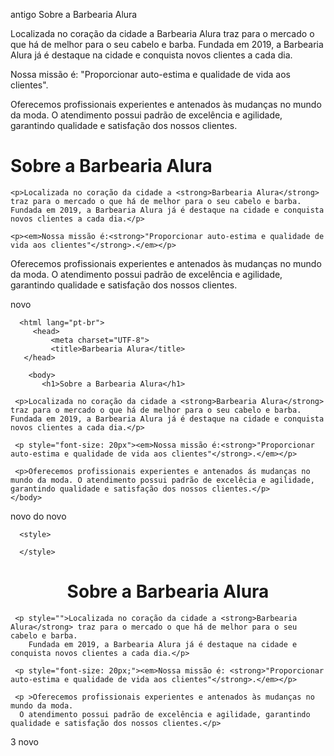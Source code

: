 antigo
Sobre a Barbearia Alura

Localizada no coração da cidade a Barbearia Alura traz para o mercado o que há de melhor para o seu cabelo e barba. Fundada em 2019, a Barbearia Alura já é destaque na cidade e conquista novos clientes a cada dia.

Nossa missão é: "Proporcionar auto-estima e qualidade de vida aos clientes".

Oferecemos profissionais experientes e antenados às mudanças no mundo da moda. O atendimento possui padrão de excelência e agilidade, garantindo qualidade e satisfação dos nossos clientes.
<!DOCTYPE html>
<html>
<meta charset="UTF-8">
    <h1>Sobre a Barbearia Alura</h1>

    <p>Localizada no coração da cidade a <strong>Barbearia Alura</strong> traz para o mercado o que há de melhor para o seu cabelo e barba. Fundada em 2019, a Barbearia Alura já é destaque na cidade e conquista novos clientes a cada dia.</p>

    <p><em>Nossa missão é:<strong>"Proporcionar auto-estima e qualidade de vida aos clientes"</strong>.</em></p>
   Oferecemos profissionais experientes e antenados às mudanças no mundo da moda. O atendimento possui padrão de excelência e agilidade, garantindo qualidade e satisfação dos nossos clientes.</p> 
 </html>
 
 
 
 
 
 
 
 
 novo
<!DOCTYPE html>
      <html lang="pt-br">
         <head>
             <meta charset="UTF-8">
             <title>Barbearia Alura</title>
       </head>

       	<body>
       	   <h1>Sobre a Barbearia Alura</h1>

     <p>Localizada no coração da cidade a <strong>Barbearia Alura</strong> traz para o mercado o que há de melhor para o seu cabelo e barba. Fundada em 2019, a Barbearia Alura já é destaque na cidade e conquista novos clientes a cada dia.</p>

     <p style="font-size: 20px"><em>Nossa missão é:<strong>"Proporcionar auto-estima e qualidade de vida aos clientes"</strong>.</em></p>
 
     <p>Oferecemos profissionais experientes e antenados ás mudanças no mundo da moda. O atendimento possui padrão de excelêcia e agilidade, garantindo qualidade e satisfação dos nossos clientes.</p>
    </body>
   </html>





novo do novo
<!DOCTYPE html>
<html lang="pt-br">
  <head>
    <meta charset="UTF-8">
    <title>Barbearia Alura</title>
    <link rel="stylesheet" href="style.css"
 
      <style>
         
      </style>
   </head>

   <body>

   <h1 style="text-align: center;background #CCCCCC ">Sobre a Barbearia Alura</h1>
    
     <p style="">Localizada no coração da cidade a <strong>Barbearia Alura</strong> traz para o mercado o que há de melhor para o seu cabelo e barba.
        Fundada em 2019, a Barbearia Alura já é destaque na cidade e conquista novos clientes a cada dia.</p>

     <p style="font-size: 20px;"><em>Nossa missão é: <strong>"Proporcionar auto-estima e qualidade de vida aos clientes"</strong>.</em></p>

     <p >Oferecemos profissionais experientes e antenados às mudanças no mundo da moda.
      O atendimento possui padrão de excelência e agilidade, garantindo qualidade e satisfação dos nossos clientes.</p>
   </body>
</html> 






3 novo


<!DOCTYPE html>
<html lang="pt-br">
<head>
    <meta charset="UTF-8">
    <title>Barbearia Alura</title>
    <link rel="stylesheet" href="style.css">
    <style>
    
    </style>
</head>

<body>
     <h1 style="text-align: center;">Sobre a Barbearia Alura</h1>

     <p>Localizada no coração da cidade a <strong>Barbearia Alura</strong> traz para o mercado o que há de melhor para o seu cabelo e barba. Fundada em 2019, a Barbearia Alura já é destaque na cidade e conquista novos clientes a cada dia.</p>

     <p style="font-size: 20px;"> <em>Nossa missão é: <strong>"Proporcionar auto-estima e qualidade de vida aos clientes</strong>".</em></p>

     <p>Oferecemos profissionais experientes e antenados às mudanças no mundo da moda. O atendimento possui padrão de excelência e agilidade, garantindo qualidade e satisfação dos nossos clientes.</p>
</body>
</html>

style.css

p {
   text-align: center
}
